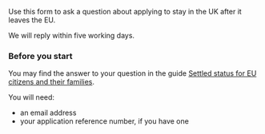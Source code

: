Use this form to ask a question about applying to stay in the UK after it leaves the EU.

We will reply within five working days.
### Before you start
You may find the answer to your question in the guide [Settled status for EU citizens and their families](https://www.gov.uk/settled-status-eu-citizens-families). 

You will need:
* an email address
* your application reference number, if you have one